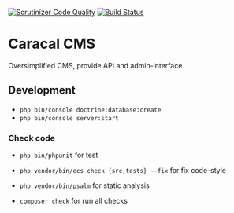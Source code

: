 [![Scrutinizer Code Quality](https://scrutinizer-ci.com/g/igorkamyshev/caracal-cms/badges/quality-score.png?b=master)](https://scrutinizer-ci.com/g/igorkamyshev/caracal-cms/?branch=master)
[![Build Status](https://travis-ci.org/igorkamyshev/caracal-cms.svg?branch=master)](https://travis-ci.org/igorkamyshev/caracal-cms)

# Caracal CMS

Oversimplified CMS, provide API and admin-interface

## Development

+ `php bin/console doctrine:database:create`
+ `php bin/console server:start`

### Check code

+ `php bin/phpunit` for test
+ `php vendor/bin/ecs check {src,tests} --fix` for fix code-style
+ `php vendor/bin/psalm` for static analysis

+ `composer check` for run all checks
